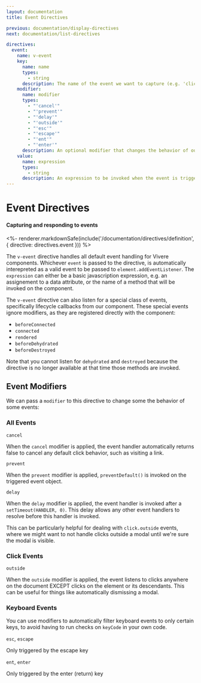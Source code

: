 ```yaml
---
layout: documentation
title: Event Directives

previous: documentation/display-directives
next: documentation/list-directives

directives:
  event:
    name: v-event
    key:
      name: name
      types:
        - string
      description: The name of the event we want to capture (e.g. 'click', 'mouseover', 'keydown')
    modifier:
      name: modifier
      types:
        - "'cancel'"
        - "'prevent'"
        - "'delay'"
        - "'outside'"
        - "'esc'"
        - "'escape'"
        - "'ent'"
        - "'enter'"
      description: An optional modifier that changes the behavior of our event listener
    value:
      name: expression
      types:
        - string
      description: An expression to be invoked when the event is triggered
---
```


# Event Directives

#### Capturing and responding to events

<%- renderer.markdownSafe(include('/documentation/directives/definition', { directive: directives.event })) %>

The `v-event` directive handles all default event handling for Vivere components. Whichever `event` is passed to the directive, is automatically interepreted as a valid event to be passed to `element.addEventListener`. The `expression` can either be a basic javascription expression, e.g. an assignement to a data attribute, or the name of a method that will be invoked on the component.

The `v-event` directive can also listen for a special class of events, specifically lifecycle callbacks from our component. These special events ignore modifiers, as they are registered directly with the component:
  - `beforeConnected`
  - `connected`
  - `rendered`
  - `beforeDehydrated`
  - `beforeDestroyed`

Note that you cannot listen for `dehydrated` and `destroyed` because the directive is no longer available at that time those methods are invoked.

## Event Modifiers

We can pass a `modifier` to this directive to change some the behavior of some events:

### All Events

`cancel`

When the `cancel` modifier is applied, the event handler automatically returns false to cancel any default click behavior, such as visiting a link.

`prevent`

When the `prevent` modifier is applied, `preventDefault()` is invoked on the triggered event object.

`delay`

When the `delay` modifier is applied, the event handler is invoked after a `setTimeout(HANDLER, 0)`. This delay allows any other event handlers to resolve before this handler is invoked.

This can be particularly helpful for dealing with `click.outside` events, where we might want to not handle clicks outside a modal until we're sure the modal is visible.

### Click Events

`outside`

When the `outside` modifier is applied, the event listens to clicks anywhere on the document EXCEPT clicks on the element or its descendants. This can be useful for things like automatically dismissing a modal.

### Keyboard Events

You can use modifiers to automatically filter keyboard events to only certain keys, to avoid having to run checks on `keyCode` in your own code.

`esc`, `escape`

Only triggered by the escape key

`ent`, `enter`

Only triggered by the enter (return) key
